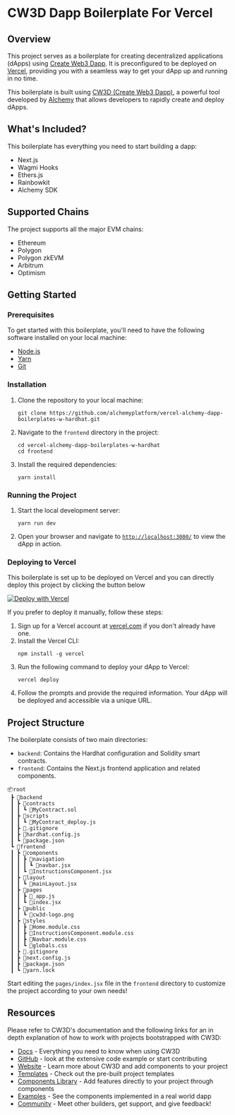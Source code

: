 # CW3D Dapp Boilerplate For Vercel

## Overview

This project serves as a boilerplate for creating decentralized applications (dApps) using [Create Web3 Dapp](https://github.com/alchemyplatform/create-web3-dapp). It is preconfigured to be deployed on [Vercel](https://vercel.com/), providing you with a seamless way to get your dApp up and running in no time.

This boilerplate is built using [CW3D (Create Web3 Dapp)](https://github.com/alchemyplatform/create-web3-dapp), a powerful tool developed by [Alchemy](https://www.alchemy.com/) that allows developers to rapidly create and deploy dApps.

## What's Included?

This boilerplate has everything you need to start building a dapp:

- Next.js
- Wagmi Hooks
- Ethers.js
- Rainbowkit
- Alchemy SDK

## Supported Chains

The project supports all the major EVM chains:

 - Ethereum
 - Polygon
 - Polygon zkEVM
 - Arbitrum
 - Optimism


## Getting Started

### Prerequisites

To get started with this boilerplate, you'll need to have the following software installed on your local machine:

- [Node.js](https://nodejs.org/)
- [Yarn](https://yarnpkg.com/)
- [Git](https://git-scm.com/)

### Installation

1. Clone the repository to your local machine:
   ```
   git clone https://github.com/alchemyplatform/vercel-alchemy-dapp-boilerplates-w-hardhat.git
   ```
2. Navigate to the `frontend` directory in the project:
   ```
   cd vercel-alchemy-dapp-boilerplates-w-hardhat
   cd frontend
   ```
3. Install the required dependencies:
   ```
   yarn install
   ```

### Running the Project

1. Start the local development server:
   ```
   yarn run dev
   ```
2. Open your browser and navigate to [`http://localhost:3000/`](http://localhost:3000/) to view the dApp in action.

### Deploying to Vercel

This boilerplate is set up to be deployed on Vercel and you can directly deploy this project by clicking the button below

[![Deploy with Vercel](https://vercel.com/button)](https://vercel.com/new/clone?repository-url=https%3A%2F%2Fgithub.com%2Falchemyplatform%2Fvercel-alchemy-dapp-boilerplates-w-hardhat%2Ftree%2Fmain%2Ffrontend)

 If you prefer to deploy it manually, follow these steps:

1. Sign up for a Vercel account at [vercel.com](https://vercel.com/) if you don't already have one.
2. Install the Vercel CLI:
   ```
   npm install -g vercel
   ```
3. Run the following command to deploy your dApp to Vercel:
   ```
   vercel deploy
   ```
4. Follow the prompts and provide the required information. Your dApp will be deployed and accessible via a unique URL.

## Project Structure

The boilerplate consists of two main directories:

- `backend`: Contains the Hardhat configuration and Solidity smart contracts.
- `frontend`: Contains the Next.js frontend application and related components.

```
📦root
 ┣ 📂backend
 ┃ ┣ 📂contracts
 ┃ ┃ ┗ 📜MyContract.sol
 ┃ ┣ 📂scripts
 ┃ ┃ ┗ 📜MyContract_deploy.js
 ┃ ┣ 📜.gitignore
 ┃ ┣ 📜hardhat.config.js
 ┃ ┗ 📜package.json
 ┗ 📂frontend
 ┃ ┣ 📂components
 ┃ ┃ ┣ 📂navigation
 ┃ ┃ ┃ ┗ 📜navbar.jsx
 ┃ ┃ ┗ 📜InstructionsComponent.jsx
 ┃ ┣ 📂layout
 ┃ ┃ ┗ 📜mainLayout.jsx
 ┃ ┣ 📂pages
 ┃ ┃ ┣ 📜_app.js
 ┃ ┃ ┗ 📜index.jsx
 ┃ ┣ 📂public
 ┃ ┃ ┗ 📜cw3d-logo.png
 ┃ ┣ 📂styles
 ┃ ┃ ┣ 📜Home.module.css
 ┃ ┃ ┣ 📜InstructionsComponent.module.css
 ┃ ┃ ┣ 📜Navbar.module.css
 ┃ ┃ ┗ 📜globals.css
 ┃ ┣ 📜.gitignore
 ┃ ┣ 📜next.config.js
 ┃ ┣ 📜package.json
 ┃ ┗ 📜yarn.lock
```

Start editing the `pages/index.jsx` file in the `frontend` directory to customize the project according to your own needs!

## Resources
Please refer to CW3D's documentation and the following links for an in depth explanation of how to work with projects bootstrapped with CW3D:

-   [Docs](https://docs.alchemy.com/docs/create-web3-dapp) - Everything you need to know when using CW3D
-   [GitHub](https://github.com/alchemyplatform/create-web3-dapp) - look at the extensive code example or start contributing
-   [Website](https://createweb3dapp.alchemy.com) - Learn more about CW3D and add components to your project
-   [Templates](https://createweb3dapp.alchemy.com/#templates) - Check out the pre-built project templates
-   [Components Library](https://createweb3dapp.alchemy.com/#components) - Add features directly to your project through components
-   [Examples](https://github.com/alchemyplatform/create-web3-dapp-examples) - See the components implemented in a real world dapp
-   [Community](https://t.me/createweb3dapp) - Meet other builders, get support, and give feedback!

